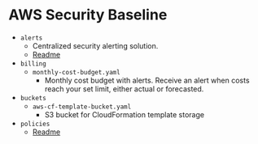 # AWS Security Baseline

- `alerts`
    - Centralized security alerting solution.
    - [Readme](alerts/README.md)
- `billing`
    - `monthly-cost-budget.yaml`
        - Monthly cost budget with alerts. Receive an alert when costs reach your set limit, either actual or forecasted.
- `buckets`
    - `aws-cf-template-bucket.yaml`
        - S3 bucket for CloudFormation template storage
- `policies`
    - [Readme](policies/README.md)
